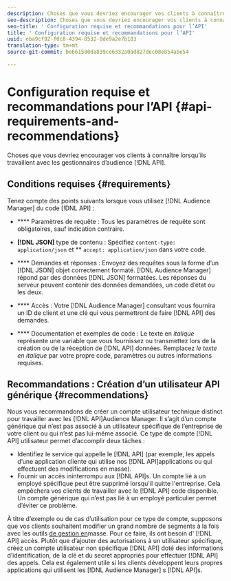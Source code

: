 ```yaml
---
description: Choses que vous devriez encourager vos clients à connaître lorsqu’ils travaillent avec les API d’Audience Manager.
seo-description: Choses que vous devriez encourager vos clients à connaître lorsqu’ils travaillent avec les API d’Audience Manager.
seo-title: ' Configuration requise et recommandations pour l’API'
title: ' Configuration requise et recommandations pour l’API'
uuid: eba9cf92-f0c8-4394-8532-0de9a2e7b103
translation-type: tm+mt
source-git-commit: be661580da839ce6332a0ad827dec08e854abe54

---
```



# Configuration requise et recommandations pour l’API {#api-requirements-and-recommendations}

Choses que vous devriez encourager vos clients à connaître lorsqu’ils travaillent avec les gestionnaires d’audience [!DNL API].

## Conditions requises {#requirements}

Tenez compte des points suivants lorsque vous utilisez [!DNL Audience Manager] du code [!DNL API] :

* **** Paramètres de requête : Tous les paramètres de requête sont obligatoires, sauf indication contraire.
* **[!DNL JSON]** type de contenu : Spécifiez `content-type: application/json` et ** `accept: application/json` dans votre code.

* **** Demandes et réponses : Envoyez des requêtes sous la forme d’un [!DNL JSON] objet correctement formaté. [!DNL Audience Manager] répond par des données [!DNL JSON] formatées. Les réponses du serveur peuvent contenir des données demandées, un code d’état ou les deux.

* **** Accès : Votre [!DNL Audience Manager] consultant vous fournira un ID de client et une clé qui vous permettront de faire [!DNL API] des demandes.

* **** Documentation et exemples de code : Le texte en *italique* représente une variable que vous fournissez ou transmettez lors de la création ou de la réception de [!DNL API] données. Remplacez *le texte en italique* par votre propre code, paramètres ou autres informations requises.

## Recommandations : Création d’un utilisateur API générique {#recommendations}

Nous vous recommandons de créer un compte utilisateur technique distinct pour travailler avec les [!DNL API]Audience Manager. Il s’agit d’un compte générique qui n’est pas associé à un utilisateur spécifique de l’entreprise de votre client ou qui n’est pas lui-même associé. Ce type de compte [!DNL API] utilisateur permet d’accomplir deux tâches :

* Identifiez le service qui appelle le [!DNL API] (par exemple, les appels d’une application cliente qui utilise nos [!DNL API]applications ou qui effectuent des modifications en masse).
* Fournir un accès ininterrompu aux [!DNL API]s. Un compte lié à un employé spécifique peut être supprimé lorsqu'il quitte l'entreprise. Cela empêchera vos clients de travailler avec le [!DNL API] code disponible. Un compte générique qui n’est pas lié à un employé particulier permet d’éviter ce problème.

À titre d’exemple ou de cas d’utilisation pour ce type de compte, supposons que vos clients souhaitent modifier un grand nombre de segments à la fois avec les outils [de gestion en](https://docs.adobe.com/content/help/en/audience-manager/user-guide/reference/bult-management-tools/bulk-management-intro.html)masse. Pour ce faire, ils ont besoin d' [!DNL API] accès. Plutôt que d’ajouter des autorisations à un utilisateur spécifique, créez un compte utilisateur non spécifique [!DNL API] doté des informations d’identification, de la clé et du secret appropriés pour effectuer [!DNL API] des appels. Cela est également utile si les clients développent leurs propres applications qui utilisent les [!DNL Audience Manager] s [!DNL API]s.
